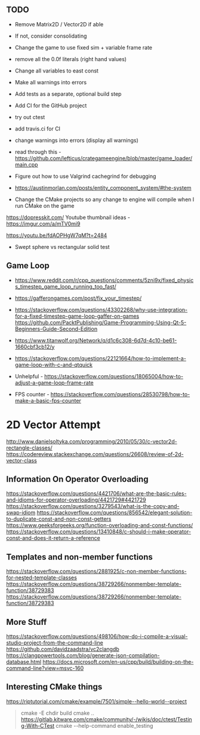 ## TODO
- Remove Matrix2D / Vector2D if able
 - If not, consider consolidating
- Change the game to use fixed sim + variable frame rate

- remove all the 0.0f literals (right hand values)
- Change all variables to east const

- Make all warnings into errors
- Add tests as a separate, optional build step
- Add CI for the GitHub project
- try out ctest
- add travis.ci for CI
- change warnings into errors (display all warnings)
- read through this - https://github.com/lefticus/crategameengine/blob/master/game_loader/main.cpp
- Figure out how to use Valgrind cachegrind for debugging
 - https://austinmorlan.com/posts/entity_component_system/#the-system
- Change the CMake projects so any change to engine will compile when
  I run CMake on the game

https://dopresskit.com/
Youtube thumbnail ideas - https://imgur.com/a/mTV0mi9

https://youtu.be/fdAOPHgW7qM?t=2484
- Swept sphere vs rectangular solid test


## Game Loop
- https://www.reddit.com/r/cpp_questions/comments/5zni9x/fixed_physics_timestep_game_loop_running_too_fast/
- https://gafferongames.com/post/fix_your_timestep/
- https://stackoverflow.com/questions/43302268/why-use-integration-for-a-fixed-timestep-game-loop-gaffer-on-games
https://github.com/PacktPublishing/Game-Programming-Using-Qt-5-Beginners-Guide-Second-Edition
- https://www.titanwolf.org/Network/q/d1c6c308-6d7d-4c10-be61-1660cbf3cb12/y
- https://stackoverflow.com/questions/22121664/how-to-implement-a-game-loop-with-c-and-qtquick

- Unhelpful - https://stackoverflow.com/questions/18065004/how-to-adjust-a-game-loop-frame-rate
- FPS counter - https://stackoverflow.com/questions/28530798/how-to-make-a-basic-fps-counter




# 2D Vector Attempt
http://www.danielsoltyka.com/programming/2010/05/30/c-vector2d-rectangle-classes/
https://codereview.stackexchange.com/questions/26608/review-of-2d-vector-class


## Information On Operator Overloading
https://stackoverflow.com/questions/4421706/what-are-the-basic-rules-and-idioms-for-operator-overloading/4421729#4421729
https://stackoverflow.com/questions/3279543/what-is-the-copy-and-swap-idiom
https://stackoverflow.com/questions/856542/elegant-solution-to-duplicate-const-and-non-const-getters
https://www.geeksforgeeks.org/function-overloading-and-const-functions/
https://stackoverflow.com/questions/13410848/c-should-i-make-operator-const-and-does-it-return-a-reference

## Templates and non-member functions
https://stackoverflow.com/questions/2881925/c-non-member-functions-for-nested-template-classes
https://stackoverflow.com/questions/38729266/nonmember-template-function/38729383
https://stackoverflow.com/questions/38729266/nonmember-template-function/38729383


## More Stuff


https://stackoverflow.com/questions/498106/how-do-i-compile-a-visual-studio-project-from-the-command-line
https://github.com/davidzaadstra/vc2clangdb
https://clangpowertools.com/blog/generate-json-compilation-database.html
https://docs.microsoft.com/en-us/cpp/build/building-on-the-command-line?view=msvc-160


## Interesting CMake things
https://riptutorial.com/cmake/example/7501/simple--hello-world--project
> cmake -E chdir build cmake ..
https://gitlab.kitware.com/cmake/community/-/wikis/doc/ctest/Testing-With-CTest
> cmake --help-command enable_testing
